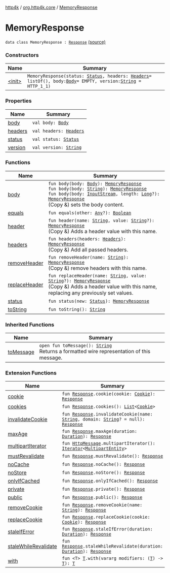 [http4k](../../index.md) / [org.http4k.core](../index.md) / [MemoryResponse](./index.md)

# MemoryResponse

`data class MemoryResponse : `[`Response`](../-response/index.md) [(source)](https://github.com/http4k/http4k/blob/master/http4k-core/src/main/kotlin/org/http4k/core/http.kt#L278)

### Constructors

| Name | Summary |
|---|---|
| [&lt;init&gt;](-init-.md) | `MemoryResponse(status: `[`Status`](../-status/index.md)`, headers: `[`Headers`](../-headers.md)` = listOf(), body: `[`Body`](../-body/index.md)` = EMPTY, version: `[`String`](https://kotlinlang.org/api/latest/jvm/stdlib/kotlin/-string/index.html)` = HTTP_1_1)` |

### Properties

| Name | Summary |
|---|---|
| [body](body.md) | `val body: `[`Body`](../-body/index.md) |
| [headers](headers.md) | `val headers: `[`Headers`](../-headers.md) |
| [status](status.md) | `val status: `[`Status`](../-status/index.md) |
| [version](version.md) | `val version: `[`String`](https://kotlinlang.org/api/latest/jvm/stdlib/kotlin/-string/index.html) |

### Functions

| Name | Summary |
|---|---|
| [body](body.md) | `fun body(body: `[`Body`](../-body/index.md)`): `[`MemoryResponse`](./index.md)<br>`fun body(body: `[`String`](https://kotlinlang.org/api/latest/jvm/stdlib/kotlin/-string/index.html)`): `[`MemoryResponse`](./index.md)<br>`fun body(body: `[`InputStream`](https://docs.oracle.com/javase/9/docs/api/java/io/InputStream.html)`, length: `[`Long`](https://kotlinlang.org/api/latest/jvm/stdlib/kotlin/-long/index.html)`?): `[`MemoryResponse`](./index.md)<br>(Copy &amp;) sets the body content. |
| [equals](equals.md) | `fun equals(other: `[`Any`](https://kotlinlang.org/api/latest/jvm/stdlib/kotlin/-any/index.html)`?): `[`Boolean`](https://kotlinlang.org/api/latest/jvm/stdlib/kotlin/-boolean/index.html) |
| [header](header.md) | `fun header(name: `[`String`](https://kotlinlang.org/api/latest/jvm/stdlib/kotlin/-string/index.html)`, value: `[`String`](https://kotlinlang.org/api/latest/jvm/stdlib/kotlin/-string/index.html)`?): `[`MemoryResponse`](./index.md)<br>(Copy &amp;) Adds a header value with this name. |
| [headers](headers.md) | `fun headers(headers: `[`Headers`](../-headers.md)`): `[`MemoryResponse`](./index.md)<br>(Copy &amp;) Add all passed headers. |
| [removeHeader](remove-header.md) | `fun removeHeader(name: `[`String`](https://kotlinlang.org/api/latest/jvm/stdlib/kotlin/-string/index.html)`): `[`MemoryResponse`](./index.md)<br>(Copy &amp;) remove headers with this name. |
| [replaceHeader](replace-header.md) | `fun replaceHeader(name: `[`String`](https://kotlinlang.org/api/latest/jvm/stdlib/kotlin/-string/index.html)`, value: `[`String`](https://kotlinlang.org/api/latest/jvm/stdlib/kotlin/-string/index.html)`?): `[`MemoryResponse`](./index.md)<br>(Copy &amp;) Adds a header value with this name, replacing any previously set values. |
| [status](status.md) | `fun status(new: `[`Status`](../-status/index.md)`): `[`MemoryResponse`](./index.md) |
| [toString](to-string.md) | `fun toString(): `[`String`](https://kotlinlang.org/api/latest/jvm/stdlib/kotlin/-string/index.html) |

### Inherited Functions

| Name | Summary |
|---|---|
| [toMessage](../-response/to-message.md) | `open fun toMessage(): `[`String`](https://kotlinlang.org/api/latest/jvm/stdlib/kotlin/-string/index.html)<br>Returns a formatted wire representation of this message. |

### Extension Functions

| Name | Summary |
|---|---|
| [cookie](../../org.http4k.core.cookie/cookie.md) | `fun `[`Response`](../-response/index.md)`.cookie(cookie: `[`Cookie`](../../org.http4k.core.cookie/-cookie/index.md)`): `[`Response`](../-response/index.md) |
| [cookies](../../org.http4k.core.cookie/cookies.md) | `fun `[`Response`](../-response/index.md)`.cookies(): `[`List`](https://kotlinlang.org/api/latest/jvm/stdlib/kotlin.collections/-list/index.html)`<`[`Cookie`](../../org.http4k.core.cookie/-cookie/index.md)`>` |
| [invalidateCookie](../../org.http4k.core.cookie/invalidate-cookie.md) | `fun `[`Response`](../-response/index.md)`.invalidateCookie(name: `[`String`](https://kotlinlang.org/api/latest/jvm/stdlib/kotlin/-string/index.html)`, domain: `[`String`](https://kotlinlang.org/api/latest/jvm/stdlib/kotlin/-string/index.html)`? = null): `[`Response`](../-response/index.md) |
| [maxAge](../max-age.md) | `fun `[`Response`](../-response/index.md)`.maxAge(duration: `[`Duration`](https://docs.oracle.com/javase/9/docs/api/java/time/Duration.html)`): `[`Response`](../-response/index.md) |
| [multipartIterator](../multipart-iterator.md) | `fun `[`HttpMessage`](../-http-message/index.md)`.multipartIterator(): `[`Iterator`](https://kotlinlang.org/api/latest/jvm/stdlib/kotlin.collections/-iterator/index.html)`<`[`MultipartEntity`](../-multipart-entity/index.md)`>` |
| [mustRevalidate](../must-revalidate.md) | `fun `[`Response`](../-response/index.md)`.mustRevalidate(): `[`Response`](../-response/index.md) |
| [noCache](../no-cache.md) | `fun `[`Response`](../-response/index.md)`.noCache(): `[`Response`](../-response/index.md) |
| [noStore](../no-store.md) | `fun `[`Response`](../-response/index.md)`.noStore(): `[`Response`](../-response/index.md) |
| [onlyIfCached](../only-if-cached.md) | `fun `[`Response`](../-response/index.md)`.onlyIfCached(): `[`Response`](../-response/index.md) |
| [private](../private.md) | `fun `[`Response`](../-response/index.md)`.private(): `[`Response`](../-response/index.md) |
| [public](../public.md) | `fun `[`Response`](../-response/index.md)`.public(): `[`Response`](../-response/index.md) |
| [removeCookie](../../org.http4k.core.cookie/remove-cookie.md) | `fun `[`Response`](../-response/index.md)`.removeCookie(name: `[`String`](https://kotlinlang.org/api/latest/jvm/stdlib/kotlin/-string/index.html)`): `[`Response`](../-response/index.md) |
| [replaceCookie](../../org.http4k.core.cookie/replace-cookie.md) | `fun `[`Response`](../-response/index.md)`.replaceCookie(cookie: `[`Cookie`](../../org.http4k.core.cookie/-cookie/index.md)`): `[`Response`](../-response/index.md) |
| [staleIfError](../stale-if-error.md) | `fun `[`Response`](../-response/index.md)`.staleIfError(duration: `[`Duration`](https://docs.oracle.com/javase/9/docs/api/java/time/Duration.html)`): `[`Response`](../-response/index.md) |
| [staleWhileRevalidate](../stale-while-revalidate.md) | `fun `[`Response`](../-response/index.md)`.staleWhileRevalidate(duration: `[`Duration`](https://docs.oracle.com/javase/9/docs/api/java/time/Duration.html)`): `[`Response`](../-response/index.md) |
| [with](../with.md) | `fun <T> `[`T`](../with.md#T)`.with(vararg modifiers: (`[`T`](../with.md#T)`) -> `[`T`](../with.md#T)`): `[`T`](../with.md#T) |
